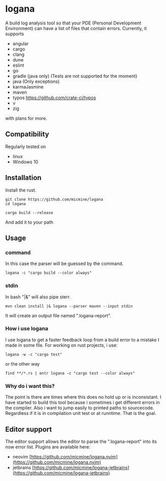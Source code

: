 # logana

A build log analysis tool so that your PDE (Personal Development Environment) can have a list of files that contain errors.
Currently, it supports

- angular
- cargo
- clang
- dune
- eslint
- go
- gradle (java only) (Tests are not supported for the moment)
- java (Only exceptions)
- karmaJasmine
- maven
- typos https://github.com/crate-ci/typos
- v
- zig

with plans for more.

## Compatibility

Regularly tested on

- linux
- Windows 10

## Installation

Install the rust.

``` command
git clone https://github.com/micmine/logana
cd logana

cargo build --release
```

And add it to your path

## Usage

### command

In this case the parser will be guessed by the command.

``` command
logana -c "cargo build --color always"
```

### stdin

In bash "|&" will also pipe sterr.

``` command
mvn clean install |& logana --parser maven --input stdin
```

It will create an output file named ".logana-report".

### How i use logana

I use logana to get a faster feedback loop from a build error to a mistake I made in some file.
For working on rust projects, i use:

``` command
logana -w -c "cargo test"
```
or the other way
``` command
find **/*.rs | entr logana -c "cargo test --color always"
```

### Why do i want this?
The point is there are times where this does no hold up or is inconsistant. I have started to build this tool because i sometimes i get different errors in the compiler. Also i want to jump easily to printed paths to sourcecode. Regardless if it is in compilation unit test or at runntime. That is the goal.

## Editor support

The editor support allows the editor to parse the ".logana-report" into its now error list.
Plugins are available here:

- neovim [https://github.com/micmine/logana.nvim](https://github.com/micmine/logana.nvim)
- jetbrains [https://github.com/micmine/logana-jetbrains](https://github.com/micmine/logana-jetbrains)
